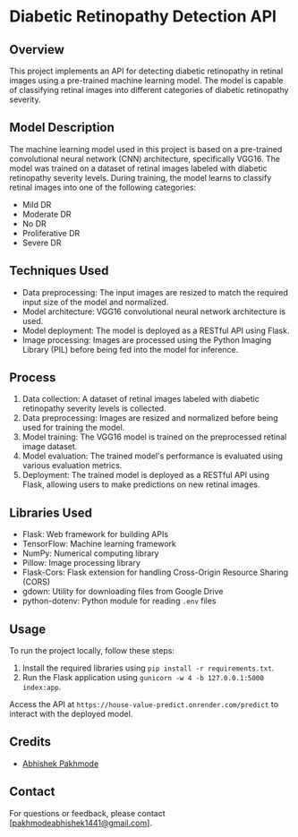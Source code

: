 # Diabetic Retinopathy Detection API

## Overview
This project implements an API for detecting diabetic retinopathy in retinal images using a pre-trained machine learning model. The model is capable of classifying retinal images into different categories of diabetic retinopathy severity.

## Model Description
The machine learning model used in this project is based on a pre-trained convolutional neural network (CNN) architecture, specifically VGG16. The model was trained on a dataset of retinal images labeled with diabetic retinopathy severity levels. During training, the model learns to classify retinal images into one of the following categories:
- Mild DR
- Moderate DR
- No DR
- Proliferative DR
- Severe DR

## Techniques Used
- Data preprocessing: The input images are resized to match the required input size of the model and normalized.
- Model architecture: VGG16 convolutional neural network architecture is used.
- Model deployment: The model is deployed as a RESTful API using Flask.
- Image processing: Images are processed using the Python Imaging Library (PIL) before being fed into the model for inference.

## Process
1. Data collection: A dataset of retinal images labeled with diabetic retinopathy severity levels is collected.
2. Data preprocessing: Images are resized and normalized before being used for training the model.
3. Model training: The VGG16 model is trained on the preprocessed retinal image dataset.
4. Model evaluation: The trained model's performance is evaluated using various evaluation metrics.
5. Deployment: The trained model is deployed as a RESTful API using Flask, allowing users to make predictions on new retinal images.

## Libraries Used
- Flask: Web framework for building APIs
- TensorFlow: Machine learning framework
- NumPy: Numerical computing library
- Pillow: Image processing library
- Flask-Cors: Flask extension for handling Cross-Origin Resource Sharing (CORS)
- gdown: Utility for downloading files from Google Drive
- python-dotenv: Python module for reading `.env` files

## Usage
To run the project locally, follow these steps:
1. Install the required libraries using `pip install -r requirements.txt`.
2. Run the Flask application using `gunicorn -w 4 -b 127.0.0.1:5000 index:app`.

Access the API at `https://house-value-predict.onrender.com/predict` to interact with the deployed model.

## Credits
- [Abhishek Pakhmode](https://github.com/Abhi-1441)

## Contact
For questions or feedback, please contact [pakhmodeabhishek1441@gmail.com].
